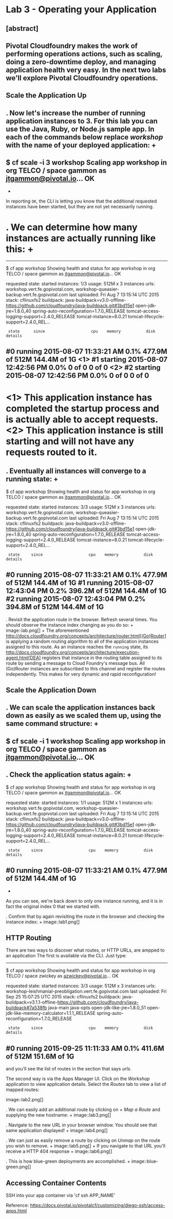 # Lab 3 - Operating your Application

[abstract]
--
Pivotal Cloudfoundry makes the work of performing operations actions, such as scaling, doing a zero-downtime deploy, and managing application health very easy.
In the next two labs we'll explore Pivotal Cloudfoundry operations.
--

## Scale the Application Up

. Now let's increase the number of running application instances to 3.  For this lab you can use the Java, Ruby, or Node.js sample app.  In each of the commands below replace _workshop_ with the name of your deployed application:
+
----
$ cf scale -i 3 workshop
Scaling app workshop in org TELCO / space gammon as jtgammon@pivotal.io...
OK
----
+
In reporting `OK`, the CLI is letting you know that the additional requested instances have been started, but they are not yet necessarily running.

. We can determine how many instances are actually running like this:
+
====
----
$ cf app workshop
Showing health and status for app workshop in org TELCO / space gammon as jtgammon@pivotal.io...
OK

requested state: started
instances: 1/3
usage: 512M x 3 instances
urls: workshop.vert.fe.gopivotal.com, workshop-queasier-backup.vert.fe.gopivotal.com
last uploaded: Fri Aug 7 13:15:14 UTC 2015
stack: cflinuxfs2
buildpack: java-buildpack=v3.0-offline-https://github.com/cloudfoundry/java-buildpack.git#3bd15e1 open-jdk-jre=1.8.0_40 spring-auto-reconfiguration=1.7.0_RELEASE tomcat-access-logging-support=2.4.0_RELEASE tomcat-instance=8.0.21 tomcat-lifecycle-support=2.4.0_REL...

     state      since                    cpu    memory           disk           details
#0   running    2015-08-07 11:33:21 AM   0.1%   477.9M of 512M   144.4M of 1G  <1>
#1   starting   2015-08-07 12:42:56 PM   0.0%   0 of 0           0 of 0  <2>
#2   starting   2015-08-07 12:42:56 PM   0.0%   0 of 0           0 of 0
----
<1> This application instance has completed the startup process and is actually able to accept requests.
<2> This application instance is still starting and will not have any requests routed to it.
====

. Eventually all instances will converge to a running state:
+
----
$ cf app workshop
Showing health and status for app workshop in org TELCO / space gammon as jtgammon@pivotal.io...
OK

requested state: started
instances: 3/3
usage: 512M x 3 instances
urls: workshop.vert.fe.gopivotal.com, workshop-queasier-backup.vert.fe.gopivotal.com
last uploaded: Fri Aug 7 13:15:14 UTC 2015
stack: cflinuxfs2
buildpack: java-buildpack=v3.0-offline-https://github.com/cloudfoundry/java-buildpack.git#3bd15e1 open-jdk-jre=1.8.0_40 spring-auto-reconfiguration=1.7.0_RELEASE tomcat-access-logging-support=2.4.0_RELEASE tomcat-instance=8.0.21 tomcat-lifecycle-support=2.4.0_REL...

     state     since                    cpu    memory           disk           details
#0   running   2015-08-07 11:33:21 AM   0.1%   477.9M of 512M   144.4M of 1G
#1   running   2015-08-07 12:43:04 PM   0.2%   396.2M of 512M   144.4M of 1G
#2   running   2015-08-07 12:43:04 PM   0.2%   394.8M of 512M   144.4M of 1G
----

. Revisit the application route in the browser.
Refresh several times.
You should observe the instance index changing as you do so:
+
image::lab.png[]
+
The aforementioned http://docs.cloudfoundry.org/concepts/architecture/router.html[(Go)Router] is applying a random routing algorithm to all of the application instances assigned to this route.
As an instance reaches the `running` state, its http://docs.cloudfoundry.org/concepts/architecture/execution-agent.html[DEA] registers that instance in the routing table assigned to its route by sending a message to Cloud Foundry's message bus.
All (Go)Router instances are subscribed to this channel and register the routes independently.
This makes for very dynamic and rapid reconfiguration!

## Scale the Application Down

. We can scale the application instances back down as easily as we scaled them up, using the same command structure:
+
----
$ cf scale -i 1 workshop
Scaling app workshop in org TELCO / space gammon as jtgammon@pivotal.io...
OK
----

. Check the application status again:
+
----
$ cf app workshop
Showing health and status for app workshop in org TELCO / space gammon as jtgammon@pivotal.io...
OK

requested state: started
instances: 1/1
usage: 512M x 1 instances
urls: workshop.vert.fe.gopivotal.com, workshop-queasier-backup.vert.fe.gopivotal.com
last uploaded: Fri Aug 7 13:15:14 UTC 2015
stack: cflinuxfs2
buildpack: java-buildpack=v3.0-offline-https://github.com/cloudfoundry/java-buildpack.git#3bd15e1 open-jdk-jre=1.8.0_40 spring-auto-reconfiguration=1.7.0_RELEASE tomcat-access-logging-support=2.4.0_RELEASE tomcat-instance=8.0.21 tomcat-lifecycle-support=2.4.0_REL...

     state     since                    cpu    memory           disk           details
#0   running   2015-08-07 11:33:21 AM   0.1%   477.9M of 512M   144.4M of 1G
----
+
As you can see, we're back down to only one instance running, and it is in fact the original index 0 that we started with.

. Confirm that by again revisiting the route in the browser and checking the instance index:
+
image::lab1.png[]

## HTTP Routing

There are two ways to discover what routes, or HTTP URLs, are ampped to an application
The first is available via the CLI. Just type:

----
$ cf app workshop
Showing health and status for app workshop in org TELCO / space zwickey as azwickey@pivotal.io...
OK

requested state: started
instances: 3/3
usage: 512M x 3 instances
urls: workshop-leishmanial-preobligation.vert.fe.gopivotal.com
last uploaded: Fri Sep 25 15:07:25 UTC 2015
stack: cflinuxfs2
buildpack: java-buildpack=v3.1.1-offline-https://github.com/cloudfoundry/java-buildpack#7a538fb java-main java-opts open-jdk-like-jre=1.8.0_51 open-jdk-like-memory-calculator=1.1.1_RELEASE spring-auto-reconfiguration=1.7.0_RELEASE

     state     since                    cpu    memory           disk           details
#0   running   2015-09-25 11:11:33 AM   0.1%   411.6M of 512M   151.6M of 1G
----

and you'll see the list of routes in the section that says _urls_.

The second way is via the Apps Manager UI.  Click on the _Workshop_ application to view application details.  Select the _Routes_ tab to view a list of mapped routes:

image::lab2.png[]

. We can easily add an additional route by clicking on _+ Map a Route_ and supplying the new hostname:
+
image::lab3.png[]

. Navigate to the new URL in your browser window.  You should see that same application displayed!
+
image::lab4.png[]

. We can just as easily remove a route by clicking on _Unmap_ on the route you wish to remove.
+
image::lab5.png[]
+
If you navigate to that URL you'll receive a HTTP 404 response
+
image::lab6.png[]

. This is how blue-green deployments are accomplished.
+
image::blue-green.png[]

## Accessing Container Contents

SSH into your app container via 'cf ssh APP_NAME' 

Reference: https://docs.pivotal.io/pivotalcf/customizing/diego-ssh/access-apps.html
